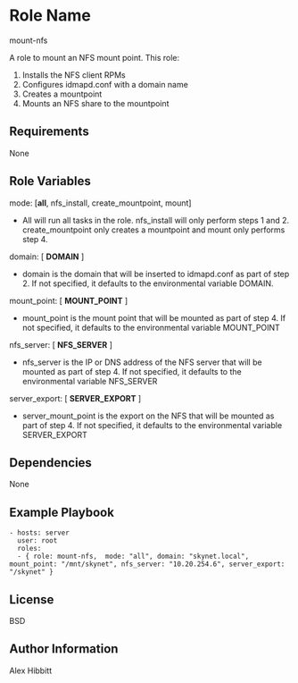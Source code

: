 Role Name
=========

mount-nfs

A role to mount an NFS mount point. This role:

1. Installs the NFS client RPMs
2. Configures idmapd.conf with a domain name
3. Creates a mountpoint
4. Mounts an NFS share to the mountpoint

Requirements
------------

None

Role Variables
--------------

mode: [**all**, nfs_install, create_mountpoint, mount]
* All will run all tasks in the role. nfs_install will only perform steps 1 and 2. create_mountpoint only creates a mountpoint and mount only performs step 4.

domain: [ **DOMAIN** ]
* domain is the domain that will be inserted to idmapd.conf as part of step 2. If not specified, it defaults to the environmental variable DOMAIN.


mount_point: [ **MOUNT_POINT** ]
* mount_point is the mount point that will be mounted as part of step 4. If not specified, it defaults to the environmental variable MOUNT_POINT
 
nfs_server: [ **NFS_SERVER** ]
* nfs_server is the IP or DNS address of the NFS server that will be mounted as part of step 4. If not specified, it defaults to the environmental variable NFS_SERVER

server_export: [ **SERVER_EXPORT** ]
* server_mount_point is the export on the NFS that will be mounted as part of step 4. If not specified, it defaults to the environmental variable SERVER_EXPORT
 

Dependencies
------------

None

Example Playbook
----------------

    - hosts: server
      user: root
      roles:
      - { role: mount-nfs,  mode: "all", domain: "skynet.local", mount_point: "/mnt/skynet", nfs_server: "10.20.254.6", server_export: "/skynet" }

License
-------

BSD

Author Information
------------------

Alex Hibbitt
